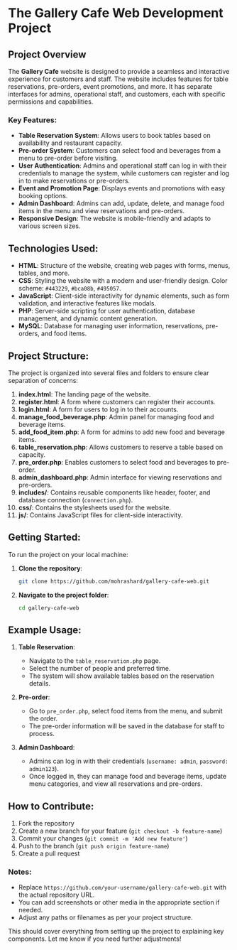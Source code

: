 
# The Gallery Cafe Web Development Project

## Project Overview
The **Gallery Cafe** website is designed to provide a seamless and interactive experience for customers and staff. The website includes features for table reservations, pre-orders, event promotions, and more. It has separate interfaces for admins, operational staff, and customers, each with specific permissions and capabilities. 

### Key Features:
- **Table Reservation System**: Allows users to book tables based on availability and restaurant capacity.
- **Pre-order System**: Customers can select food and beverages from a menu to pre-order before visiting.
- **User Authentication**: Admins and operational staff can log in with their credentials to manage the system, while customers can register and log in to make reservations or pre-orders.
- **Event and Promotion Page**: Displays events and promotions with easy booking options.
- **Admin Dashboard**: Admins can add, update, delete, and manage food items in the menu and view reservations and pre-orders.
- **Responsive Design**: The website is mobile-friendly and adapts to various screen sizes.

## Technologies Used:
- **HTML**: Structure of the website, creating web pages with forms, menus, tables, and more.
- **CSS**: Styling the website with a modern and user-friendly design. Color scheme: `#443229`, `#bca08b`, `#495057`.
- **JavaScript**: Client-side interactivity for dynamic elements, such as form validation, and interactive features like modals.
- **PHP**: Server-side scripting for user authentication, database management, and dynamic content generation.
- **MySQL**: Database for managing user information, reservations, pre-orders, and food items.

## Project Structure:
The project is organized into several files and folders to ensure clear separation of concerns:

1. **index.html**: The landing page of the website.
2. **register.html**: A form where customers can register their accounts.
3. **login.html**: A form for users to log in to their accounts.
4. **manage_food_beverage.php**: Admin panel for managing food and beverage items.
5. **add_food_item.php**: A form for admins to add new food and beverage items.
6. **table_reservation.php**: Allows customers to reserve a table based on capacity.
7. **pre_order.php**: Enables customers to select food and beverages to pre-order.
8. **admin_dashboard.php**: Admin interface for viewing reservations and pre-orders.
9. **includes/**: Contains reusable components like header, footer, and database connection (`connection.php`).
10. **css/**: Contains the stylesheets used for the website.
11. **js/**: Contains JavaScript files for client-side interactivity.

## Getting Started:

To run the project on your local machine:

1. **Clone the repository**:
   ```bash
   git clone https://github.com/mohrashard/gallery-cafe-web.git
   ```

2. **Navigate to the project folder**:
   ```bash
   cd gallery-cafe-web
   ```



## Example Usage:

1. **Table Reservation**:
   - Navigate to the `table_reservation.php` page.
   - Select the number of people and preferred time.
   - The system will show available tables based on the reservation details.

2. **Pre-order**:
   - Go to `pre_order.php`, select food items from the menu, and submit the order.
   - The pre-order information will be saved in the database for staff to process.

3. **Admin Dashboard**:
   - Admins can log in with their credentials (`username: admin`, `password: admin123`).
   - Once logged in, they can manage food and beverage items, update menu categories, and view all reservations and pre-orders.


## How to Contribute:

1. Fork the repository
2. Create a new branch for your feature (`git checkout -b feature-name`)
3. Commit your changes (`git commit -m 'Add new feature'`)
4. Push to the branch (`git push origin feature-name`)
5. Create a pull request





### Notes:
- Replace `https://github.com/your-username/gallery-cafe-web.git` with the actual repository URL.
- You can add screenshots or other media in the appropriate section if needed.
- Adjust any paths or filenames as per your project structure.

This should cover everything from setting up the project to explaining key components. Let me know if you need further adjustments!
